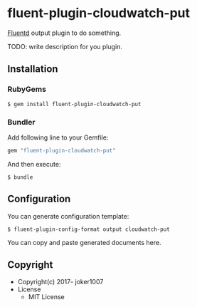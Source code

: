 # fluent-plugin-cloudwatch-put

[Fluentd](http://fluentd.org/) output plugin to do something.

TODO: write description for you plugin.

## Installation

### RubyGems

```
$ gem install fluent-plugin-cloudwatch-put
```

### Bundler

Add following line to your Gemfile:

```ruby
gem "fluent-plugin-cloudwatch-put"
```

And then execute:

```
$ bundle
```

## Configuration

You can generate configuration template:

```
$ fluent-plugin-config-format output cloudwatch-put
```

You can copy and paste generated documents here.

## Copyright

* Copyright(c) 2017- joker1007
* License
  * MIT License
